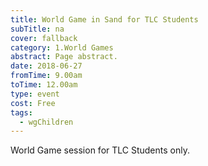 ```yaml
---
title: World Game in Sand for TLC Students
subTitle: na
cover: fallback
category: 1.World Games
abstract: Page abstract.
date: 2018-06-27
fromTime: 9.00am
toTime: 12.00am
type: event
cost: Free
tags:
  - wgChildren
---
```


World Game session for TLC Students only.

